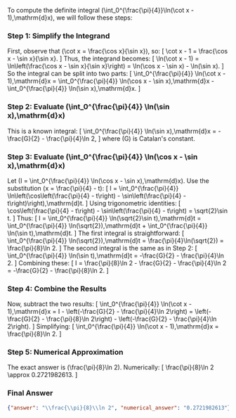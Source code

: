 To compute the definite integral \(\int_0^{\frac{\pi}{4}}\ln(\cot x - 1)\,\mathrm{d}x\), we will follow these steps:

### Step 1: Simplify the Integrand
First, observe that \(\cot x = \frac{\cos x}{\sin x}\), so:
\[
\cot x - 1 = \frac{\cos x - \sin x}{\sin x}.
\]
Thus, the integrand becomes:
\[
\ln(\cot x - 1) = \ln\left(\frac{\cos x - \sin x}{\sin x}\right) = \ln(\cos x - \sin x) - \ln(\sin x).
\]
So the integral can be split into two parts:
\[
\int_0^{\frac{\pi}{4}} \ln(\cot x - 1)\,\mathrm{d}x = \int_0^{\frac{\pi}{4}} \ln(\cos x - \sin x)\,\mathrm{d}x - \int_0^{\frac{\pi}{4}} \ln(\sin x)\,\mathrm{d}x.
\]

### Step 2: Evaluate \(\int_0^{\frac{\pi}{4}} \ln(\sin x)\,\mathrm{d}x\)
This is a known integral:
\[
\int_0^{\frac{\pi}{4}} \ln(\sin x)\,\mathrm{d}x = -\frac{G}{2} - \frac{\pi}{4}\ln 2,
\]
where \(G\) is Catalan's constant.

### Step 3: Evaluate \(\int_0^{\frac{\pi}{4}} \ln(\cos x - \sin x)\,\mathrm{d}x\)
Let \(I = \int_0^{\frac{\pi}{4}} \ln(\cos x - \sin x)\,\mathrm{d}x\). Use the substitution \(x = \frac{\pi}{4} - t\):
\[
I = \int_0^{\frac{\pi}{4}} \ln\left(\cos\left(\frac{\pi}{4} - t\right) - \sin\left(\frac{\pi}{4} - t\right)\right)\,\mathrm{d}t.
\]
Using trigonometric identities:
\[
\cos\left(\frac{\pi}{4} - t\right) - \sin\left(\frac{\pi}{4} - t\right) = \sqrt{2}\sin t.
\]
Thus:
\[
I = \int_0^{\frac{\pi}{4}} \ln(\sqrt{2}\sin t)\,\mathrm{d}t = \int_0^{\frac{\pi}{4}} \ln(\sqrt{2})\,\mathrm{d}t + \int_0^{\frac{\pi}{4}} \ln(\sin t)\,\mathrm{d}t.
\]
The first integral is straightforward:
\[
\int_0^{\frac{\pi}{4}} \ln(\sqrt{2})\,\mathrm{d}t = \frac{\pi}{4}\ln(\sqrt{2}) = \frac{\pi}{8}\ln 2.
\]
The second integral is the same as in Step 2:
\[
\int_0^{\frac{\pi}{4}} \ln(\sin t)\,\mathrm{d}t = -\frac{G}{2} - \frac{\pi}{4}\ln 2.
\]
Combining these:
\[
I = \frac{\pi}{8}\ln 2 - \frac{G}{2} - \frac{\pi}{4}\ln 2 = -\frac{G}{2} - \frac{\pi}{8}\ln 2.
\]

### Step 4: Combine the Results
Now, subtract the two results:
\[
\int_0^{\frac{\pi}{4}} \ln(\cot x - 1)\,\mathrm{d}x = I - \left(-\frac{G}{2} - \frac{\pi}{4}\ln 2\right) = \left(-\frac{G}{2} - \frac{\pi}{8}\ln 2\right) - \left(-\frac{G}{2} - \frac{\pi}{4}\ln 2\right).
\]
Simplifying:
\[
\int_0^{\frac{\pi}{4}} \ln(\cot x - 1)\,\mathrm{d}x = \frac{\pi}{8}\ln 2.
\]

### Step 5: Numerical Approximation
The exact answer is \(\frac{\pi}{8}\ln 2\). Numerically:
\[
\frac{\pi}{8}\ln 2 \approx 0.2721982613.
\]

### Final Answer
```json
{"answer": "\\frac{\\pi}{8}\\ln 2", "numerical_answer": "0.2721982613"}
```